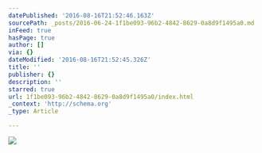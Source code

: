 ```yaml
---
datePublished: '2016-08-16T21:52:46.163Z'
sourcePath: _posts/2016-06-24-1f1be093-96b2-4842-8629-0a8d9f1495a0.md
inFeed: true
hasPage: true
author: []
via: {}
dateModified: '2016-08-16T21:52:45.326Z'
title: ''
publisher: {}
description: ''
starred: true
url: 1f1be093-96b2-4842-8629-0a8d9f1495a0/index.html
_context: 'http://schema.org'
_type: Article

---
```

![](https://the-grid-user-content.s3-us-west-2.amazonaws.com/c49f32ed-8b71-4f0c-b730-8382020f4e9e.gif)